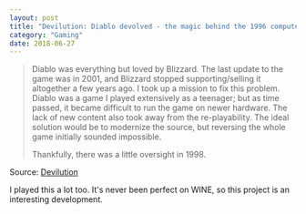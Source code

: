 ```yaml
---
layout: post
title: "Devilution: Diablo devolved - the magic behind the 1996 computer game"
category: "Gaming"
date: 2018-06-27
---
```


> Diablo was everything but loved by Blizzard. The last update to the game was in 2001, and Blizzard stopped supporting/selling it altogether a few years ago. I took up a mission to fix this problem. Diablo was a game I played extensively as a teenager; but as time passed, it became difficult to run the game on newer hardware. The lack of new content also took away from the re-playability. The ideal solution would be to modernize the source, but reversing the whole game initially sounded impossible.
>
> Thankfully, there was a little oversight in 1998. 

Source: [Devilution](https://github.com/galaxyhaxz/devilution)

I played this a lot too. It's never been perfect on WINE, so this project is an interesting development.
